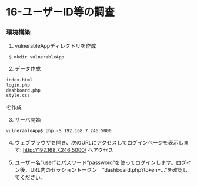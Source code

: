 # 16-ユーザーID等の調査

### 環境構築
1. vulnerableAppディレクトリを作成

```
 $ mkdir vulnerableApp 
```

2. データ作成
```
index.html
login.php
dashboard.php
style.css
```
を作成

3. サーバ開始
```
vulnerableApp$ php -S 192.168.7.246:5000
```

4. ウェブブラウザを開き、次のURLにアクセスしてログインページを表示します:
http://192.168.7.246:5000/ へアクセス

5. ユーザー名”user”とパスワード”password”を使ってログインします。ログイン後、URL内のセッショントークン　”dashboard.php?token=...”を確認してください。
